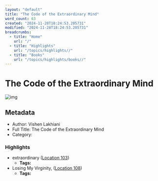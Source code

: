 ```yaml
---
layout: "default"
title: "The Code of the Extraordinary Mind"
word_count: 63
created: "2024-11-28T18:24:53.205731"
modified: "2024-11-28T18:24:53.205731"
breadcrumbs:
  - title: "Home"
    url: "/"
  - title: "Highlights"
    url: "/topics/highlights//"
  - title: "Books"
    url: "/topics/highlights/books//"
---
```

# The Code of the Extraordinary Mind

![img](https://images-na.ssl-images-amazon.com/images/I/41N68GraMKL._SL200_.jpg)

## Metadata

- Author: Vishen Lakhiani
- Full Title: The Code of the Extraordinary Mind
- Category: 

### Highlights

- extraordinary ([Location 103](https://readwise.io/to_kindle?action=open&asin=B0182SMOBE&location=103))
  - **Tags:** 
- Losing My Virginity, ([Location 108](https://readwise.io/to_kindle?action=open&asin=B0182SMOBE&location=108))
  - **Tags:** 
